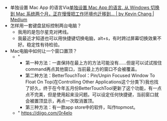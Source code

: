 - 单独设置 Mac App 的语言Via[单独设置 Mac App 的语言. 从 Windows 切换到 Mac 系统两个月，正在慢慢把工作环境也迁移到… | by Kevin Chang | Medium](https://medium.com/@kevintalkr/%E5%8D%95%E7%8B%AC%E8%AE%BE%E7%BD%AE-mac-app-%E7%9A%84%E8%AF%AD%E8%A8%80-7a2f55e7d5e5)
- 怎样用一套键盘鼠标控制两台电脑？
    - 我用的是包尔星克对拷线。
    - 我最近才知道也可以用快捷键切换电脑，alt+s，有时跨过屏幕切换效果不好。稳定性有待检验。
- Mac电脑中如何让一个窗口置顶？
    - "
        - 第一种方法：一直保持在最上方的方法可能没有……但是可以试试按住command再点其他窗口，当前最上方的窗口不会被覆盖。
        - 第二种方法：BetterTouchTool：Pin/Unpin Focused Window To Float On Top(在Controlling Other Applications这个分类下)我也找了好久，终于在今年五月份BetterTouchTool更新了这个功能，有一点点不完美，但是使用起来没问题。可以设定任何快捷键，当前窗口就会被置顶显示，再点一次取消置顶。
        - 第三种方法：有一款app store中的软件，叫作topmost。
    - " https://diigo.com/0r4elo
